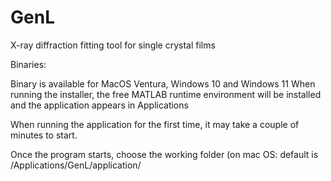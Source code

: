# GenL
X-ray diffraction fitting tool for single crystal films

Binaries:

Binary is available for MacOS Ventura, Windows 10 and Windows 11
When running the installer, the free MATLAB runtime environment will be installed and the application appears in Applications

When running the application for the first time, it may take a couple of minutes to start.

Once the program starts, choose the working folder (on mac OS: default is /Applications/GenL/application/

